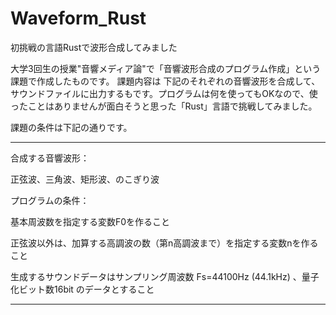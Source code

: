 # Waveform_Rust
初挑戦の言語Rustで波形合成してみました

大学3回生の授業"音響メディア論"で「音響波形合成のプログラム作成」という課題で作成したものです。 課題内容は 下記のそれぞれの音響波形を合成して、サウンドファイルに出力するもです。プログラムは何を使ってもOKなので、使ったことはありませんが面白そうと思った「Rust」言語で挑戦してみました。

課題の条件は下記の通りです。

***********************************

合成する音響波形：

正弦波、三角波、矩形波、のこぎり波 

プログラムの条件： 

基本周波数を指定する変数F0を作ること 

正弦波以外は、加算する高調波の数（第n高調波まで）を指定する変数nを作ること 

生成するサウンドデータはサンプリング周波数 Fs=44100Hz (44.1kHz) 、量子化ビット数16bit のデータとすること

***********************************
